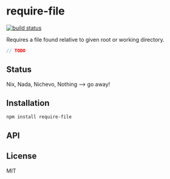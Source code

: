 # require-file
[![build status](https://secure.travis-ci.org/thlorenz/require-file.png)](http://travis-ci.org/thlorenz/require-file)

Requires a file found relative to given root or working directory.

```js
// TODO
```

## Status

Nix, Nada, Nichevo, Nothing --> go away!
## Installation

    npm install require-file

## API


## License

MIT
